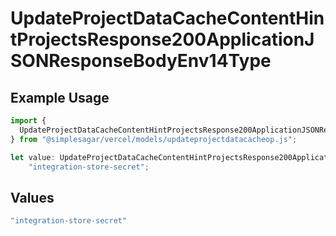 # UpdateProjectDataCacheContentHintProjectsResponse200ApplicationJSONResponseBodyEnv14Type

## Example Usage

```typescript
import {
  UpdateProjectDataCacheContentHintProjectsResponse200ApplicationJSONResponseBodyEnv14Type,
} from "@simplesagar/vercel/models/updateprojectdatacacheop.js";

let value: UpdateProjectDataCacheContentHintProjectsResponse200ApplicationJSONResponseBodyEnv14Type =
    "integration-store-secret";
```

## Values

```typescript
"integration-store-secret"
```